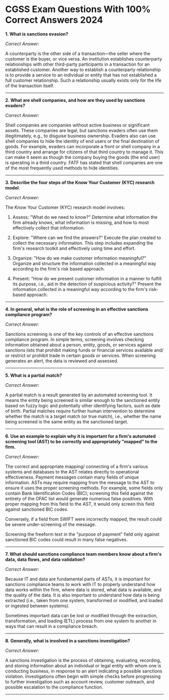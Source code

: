 # CGSS Exam Questions With 100% Correct Answers 2024

**1. What is sanctions evasion?**

_Correct Answer:_

A counterparty is the other side of a transaction—the seller where the customer is the buyer, or vice versa. An institution establishes counterparty relationships with other third-party participants in a transaction for an established customer. Another way to establish a counterparty relationship is to provide a service to an individual or entity that has not established a full customer relationship. Such a relationship usually exists only for the life of the transaction itself.

***
**2. What are shell companies, and how are they used by sanctions evaders?**

_Correct Answer:_

Shell companies are companies without active business or significant assets. These companies are legal, but sanctions evaders often use them illegitimately, e.g., to disguise business ownership. Evaders also can use shell companies to hide the identity of end users or the final destination of goods. For example, evaders can incorporate a front or shell company in a third country and arrange for citizens of that third country to manage it. This can make it seem as though the company buying the goods (the end user) is operating in a third country. FATF has stated that shell companies are one of the most frequently used methods to hide identities.

***
**3. Describe the four steps of the Know Your Customer (KYC) research model.**

_Correct Answer:_

The Know Your Customer (KYC) research model involves:

1. Assess: "What do we need to know?" Determine what information the firm already knows, what information is missing, and how to most effectively collect that information.

2. Explore: "Where can we find the answers?" Execute the plan created to collect the necessary information. This step includes expanding the firm's research toolkit and effectively using time and effort.

3. Organize: "How do we make customer information meaningful?" Organize and structure the information collected in a meaningful way according to the firm's risk based approach.

4. Present: "How do we present customer information in a manner to fulfill its purpose, i.e., aid in the detection of suspicious activity?" Present the information collected in a meaningful way according to the firm's risk-based approach.

***
**4. In general, what is the role of screening in an effective sanctions compliance program?**

_Correct Answer:_

Sanctions screening is one of the key controls of an effective sanctions compliance program. In simple terms, screening involves checking information obtained about a person, entity, goods, or services against sanctions lists that prohibit making funds or financial services available and/ or restrict or prohibit trade in certain goods or services. When screening generates an alert, the data is reviewed and assessed.

***
**5. What is a partial match?**

_Correct Answer:_

A partial match is a result generated by an automated screening tool. It means the entity being screened is similar enough to the sanctioned entity based on fuzzy logic and potentially other identifying factors, such as date of birth. Partial matches require further human intervention to determine whether the match is a target match (or true match), i.e., whether the name being screened is the same entity as the sanctioned target.

***
**6. Use an example to explain why it is important for a firm's automated screening tool (AST) to be correctly and appropriately "mapped" to the firm.**

_Correct Answer:_

The correct and appropriate mapping/ connecting of a firm's various systems and databases to the AST relates directly to operational effectiveness. Payment messages contain many fields of unique information. ASTs may require mapping from the message to the AST to ensure it uses the proper screening methods. For example, some fields only contain Bank Identification Codes (BIC); screening this field against the entirety of the OFAC list would generate numerous false positives. With proper mapping from this field to the AST, it would only screen this field against sanctioned BIC codes.

Conversely, if a field from SWIFT were incorrectly mapped, the result could be severe under-screening of the message.

Screening the freeform text in the "purpose of payment" field only against sanctioned BIC codes could result in many false negatives.

***
**7. What should sanctions compliance team members know about a firm's data, data flows, and data validation?**

_Correct Answer:_

Because IT and data are fundamental parts of ASTs, it is important for sanctions compliance teams to work with IT to properly understand how data works within the firm, where data is stored, what data is available, and the quality of the data. It is also important to understand how data is being extracted (i.e., taken from one system, transformed or modified, and loaded or ingested between systems).

Sometimes important data can be lost or modified through the extraction, transformation, and loading (ETL) process from one system to another in ways that can result in a compliance breach.

***
**8. Generally, what is involved in a sanctions investigation?**

_Correct Answer:_

A sanctions investigation is the process of obtaining, evaluating, recording, and storing information about an individual or legal entity with whom one is conducting business, in response to an alert indicating a possible sanctions violation. Investigations often begin with simple checks before progressing to further investigation such as account review, customer outreach, and possible escalation to the compliance function.

***
